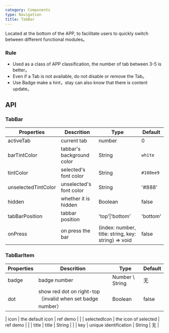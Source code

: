 ```yaml
---
category: Components
type: Navigation
title: TabBar
---
```


Located at the bottom of the APP, to facilitate users to quickly switch between different functional modules。

### Rule
- Used as a class of APP classification, the number of tab between 3-5 is better。
- Even if a Tab is not available, do not disable or remove the Tab。
- Use Badge make a hint，stay can also know that there is content update。

## API

### TabBar

Properties | Descrition | Type | Default
-----------|------------|------|--------
| activeTab | current tab | number | 0 |
| barTintColor        | tabbar's background color                     | String   | `white`            |
| tintColor         | selected's font color                               | String | `#108ee9`         |
| unselectedTintColor       | unselected's font color  | String | '#888'           |
| hidden       | whether it is hidden  | Boolean | false           |
| tabBarPosition | tabbar position | 'top'\|'bottom' | 'bottom' |
| onPress  | on press the bar | (index: number, title: string, key: string) => void | false     |

### TabBarItem

Properties | Descrition | Type | Default
-----------|------------|------|--------
| badge  | badge number  | Number \ String           | 无     |
| dot | show red dot on right-top（invalid when set badge number）  | Boolean            |  false  |

| icon  | the default icon | ref demo | <span> </span> |
| selectedIcon  |  the icon of selected | ref demo |  <span> </span> |
| title  |  title | String |  <span> </span> |
| key  |  unique identification | String |   无   |
